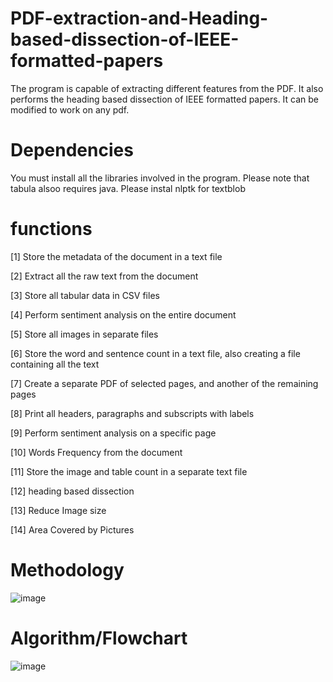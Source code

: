 # PDF-extraction-and-Heading-based-dissection-of-IEEE-formatted-papers
The program is capable of extracting different features from the PDF. It also performs the heading based dissection of IEEE formatted papers. It can be modified to work on any pdf.

# Dependencies 
You must install all the libraries involved in the program.
Please note that tabula alsoo requires java.
Please instal nlptk for textblob

# functions
[1]  Store the metadata of the document in a text file

[2]  Extract all the raw text from the document

[3]  Store all tabular data in CSV files

[4]  Perform sentiment analysis on the entire document

[5]  Store all images in separate files

[6]  Store the word and sentence count in a text file, also creating a file containing all the text

[7]  Create a separate PDF of selected pages, and another of the remaining pages

[8]  Print all headers, paragraphs and subscripts with labels

[9]  Perform sentiment analysis on a specific page

[10] Words Frequency from the document

[11] Store the image and table count in a separate text file

[12] heading based dissection

[13] Reduce Image size


[14] Area Covered by Pictures

# Methodology

![image](https://user-images.githubusercontent.com/93111418/210821354-5af16f11-e179-40f8-8ea0-d05653a3182b.png)

# Algorithm/Flowchart

![image](https://user-images.githubusercontent.com/93111418/210821713-7033f7ba-bb7a-41ff-9a49-00f80f1f9796.png)
